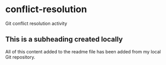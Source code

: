 # conflict-resolution
Git conflict resolution activity

## This is a subheading created locally

All of this content added to the readme file has been added from my local Git repository.